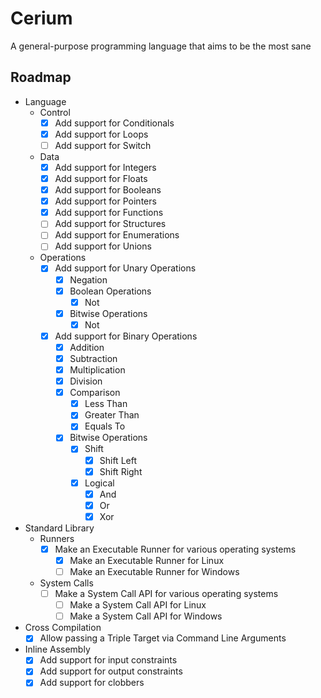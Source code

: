 # Cerium

A general-purpose programming language that aims to be the most sane

## Roadmap

- Language
    - Control
        - [x] Add support for Conditionals
        - [x] Add support for Loops
        - [ ] Add support for Switch

    - Data
        - [x] Add support for Integers
        - [x] Add support for Floats
        - [x] Add support for Booleans
        - [x] Add support for Pointers
        - [x] Add support for Functions
        - [ ] Add support for Structures
        - [ ] Add support for Enumerations 
        - [ ] Add support for Unions 

    - Operations
        - [x] Add support for Unary Operations
            - [x] Negation
            - [x] Boolean Operations
                - [x] Not
            - [x] Bitwise Operations
                - [x] Not
        - [x] Add support for Binary Operations
            - [x] Addition
            - [x] Subtraction
            - [x] Multiplication
            - [x] Division
            - [x] Comparison
                - [x] Less Than
                - [x] Greater Than
                - [x] Equals To
            - [x] Bitwise Operations
                - [x] Shift
                    - [x] Shift Left
                    - [x] Shift Right
                - [x] Logical
                    - [x] And
                    - [x] Or
                    - [x] Xor

- Standard Library
    - Runners
        - [x] Make an Executable Runner for various operating systems
            - [x] Make an Executable Runner for Linux
            - [ ] Make an Executable Runner for Windows
    - System Calls
        - [ ] Make a System Call API for various operating systems
            - [ ] Make a System Call API for Linux
            - [ ] Make a System Call API for Windows

- Cross Compilation
    - [x] Allow passing a Triple Target via Command Line Arguments

- Inline Assembly
    - [x] Add support for input constraints
    - [x] Add support for output constraints
    - [x] Add support for clobbers
